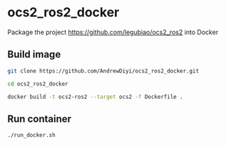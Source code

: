 # ocs2_ros2_docker
Package the project https://github.com/legubiao/ocs2_ros2 into Docker

## Build image

``` bash
git clone https://github.com/AndrewDiyi/ocs2_ros2_docker.git

cd ocs2_ros2_docker

docker build -t ocs2-ros2 --target ocs2 -f Dockerfile .
```

## Run container

```bash
./run_docker.sh
```

